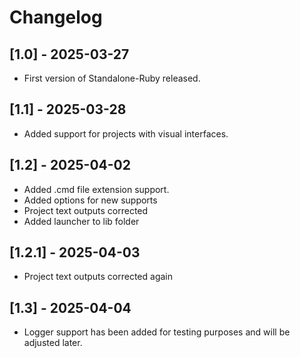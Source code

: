 # Changelog

## [1.0] - 2025-03-27
- First version of Standalone-Ruby released.

## [1.1] - 2025-03-28
- Added support for projects with visual interfaces.

## [1.2] - 2025-04-02
- Added .cmd file extension support.
- Added options for new supports
- Project text outputs corrected
- Added launcher to lib folder

## [1.2.1] - 2025-04-03
- Project text outputs corrected again

## [1.3] - 2025-04-04
- Logger support has been added for testing purposes and will be adjusted later.